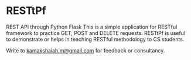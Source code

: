 # RESTtPf
REST API through Python Flask
This is a simple application for RESTful framework to practice GET, POST and DELETE requests. 
RESTtPf is useful to demonstrate or helps in teaching RESTful methodology to CS students. 

Write to kamakshaiah.m@gmail.com for feedback or consultancy. 

